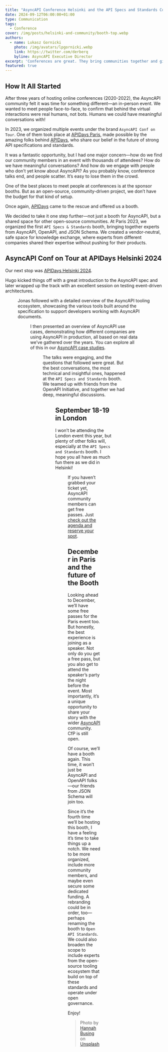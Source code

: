 ```yaml
---
title: "AsyncAPI Conference Helsinki and the API Specs and Standards Concept"
date: 2024-09-12T06:00:00+01:00
type: Communication
tags:
  - Conference
cover: /img/posts/helsinki-and-community/booth-top.webp
authors:
  - name: Lukasz Gornicki
    photo: /img/avatars/lpgornicki.webp
    link: https://twitter.com/derberq
    byline: AsyncAPI Executive Director
excerpt: 'Conferences are great. They bring communities together and give people a platform to share their experiences. But is that enough?'
featured: true
---
```


## How It All Started

After three years of hosting online conferences (2020-2022), the AsyncAPI community felt it was time for something different—an in-person event. We wanted to meet people face-to-face, to confirm that behind the virtual interactions were real humans, not bots. Humans we could have meaningful conversations with!

In 2023, we organized multiple events under the brand `AsyncAPI Conf on Tour`. One of them took place at [APIDays Paris](https://www.apidays.global/paris2023/), made possible by the amazing folks behind [APIDays](https://www.apidays.global/), who share our belief in the future of strong API specifications and standards.

It was a fantastic opportunity, but I had one major concern—how do we find our community members in an event with thousands of attendees? How do we have meaningful conversations? And how do we engage with people who don’t yet know about AsyncAPI? As you probably know, conference talks end, and people scatter. It’s easy to lose them in the crowd.

One of the best places to meet people at conferences is at the sponsor booths. But as an open-source, community-driven project, we don’t have the budget for that kind of setup.

Once again, [APIDays](https://www.apidays.global/) came to the rescue and offered us a booth.

We decided to take it one step further—not just a booth for AsyncAPI, but a shared space for other open-source communities. At Paris 2023, we organized the first `API Specs & Standards` booth, bringing together experts from AsyncAPI, OpenAPI, and JSON Schema. We created a vendor-neutral, safe space for knowledge exchange, where experts from different companies shared their expertise without pushing for their products.

## AsyncAPI Conf on Tour at APIDays Helsinki 2024

Our next stop was [APIDays Helsinki 2024](https://www.apidays.global/helsinki_and_north/).

Hugo kicked things off with a great introduction to the AsyncAPI spec and later wrapped up the track with an excellent session on testing event-driven architectures.

<Figure
  src="/img/posts/helsinki-and-community/hugo.webp"
  caption="Hugo presenting AsyncAPI basics."
  className="text-center"
/>

Jonas followed with a detailed overview of the AsyncAPI tooling ecosystem, showcasing the various tools built around the specification to support developers working with AsyncAPI documents.

<Figure
  src="/img/posts/helsinki-and-community/jonas.webp"
  caption="Jonas presenting the AsyncAPI tooling ecosystem."
  className="text-center"
/>

I then presented an overview of AsyncAPI use cases, demonstrating how different companies are using AsyncAPI in production, all based on real data we’ve gathered over the years. You can explore all of this in our [AsyncAPI case studies](/casestudies).

<Figure
  src="/img/posts/helsinki-and-community/lukasz.webp"
  caption="Lukasz presenting how AsyncAPI is used in production."
  className="text-center"
/>

The talks were engaging, and the questions that followed were great. But the best conversations, the most technical and insightful ones, happened at the `API Specs and Standards` booth. We teamed up with friends from the OpenAPI Initiative, and together we had deep, meaningful discussions.

<Figure
  src="/img/posts/helsinki-and-community/booth-front.webp"
  caption="OpenAPI and AsyncAPI experts side by side. From left: Lukasz, Erik, Frank, Hugo, and Jonas."
  className="text-center"
/>

## September 18-19 in London

I won’t be attending the London event this year, but plenty of other folks will, especially at the `API Specs and Standards` booth. I hope you all have as much fun there as we did in Helsinki!

<Figure
  src="/img/posts/helsinki-and-community/run.webp"
  caption="OpenAPI and AsyncAPI experts getting to know each other during a Helsinki city run."
  className="text-center"
/>

If you haven’t grabbed your ticket yet, AsyncAPI community members can get free passes. Just [check out the agenda and reserve your spot](https://conference.asyncapi.com/venue/London).

## December in Paris and the future of the Booth

Looking ahead to December, we’ll have some free passes for the Paris event too. But honestly, the best experience is joining as a speaker. Not only do you get a free pass, but you also get to attend the speaker’s party the night before the event. Most importantly, it’s a unique opportunity to share your story with the wider [AsyncAPI](https://conference.asyncapi.com/venue/Paris) community. CfP is still open.

Of course, we’ll have a booth again. This time, it won’t just be AsyncAPI and OpenAPI folks—our friends from JSON Schema will join too.

Since it’s the fourth time we’ll be hosting this booth, I have a feeling it’s time to take things up a notch. We need to be more organized, include more community members, and maybe even secure some dedicated funding. A rebranding could be in order, too—perhaps renaming the booth to `Open API Standards`. We could also broaden the scope to include experts from the open-source tooling ecosystem that build on top of these standards and operate under open governance.

Enjoy!

> Photo by <a href="https://unsplash.com/@hannahbusing?utm_source=unsplash&utm_medium=referral&utm_content=creditCopyText">Hannah Busing</a> on <a href="https://unsplash.com/photos/Zyx1bK9mqmA?utm_source=unsplash&utm_medium=referral&utm_content=creditCopyText">Unsplash</a>